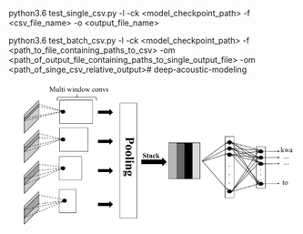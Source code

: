 python3.6 test_single_csv.py -l -ck <model_checkpoint_path> -f <csv_file_name> -o <output_file_name>


python3.6 test_batch_csv.py -l -ck <model_checkpoint_path> -f <path_to_file_containing_paths_to_csv> -om <path_of_output_file_containing_paths_to_single_output_file> -om <path_of_singe_csv_relative_output># deep-acoustic-modeling


![alt text](https://github.com/fvmassoli/deep-acoustic-modeling/blob/master/images/stacked_1D_conv.png)
